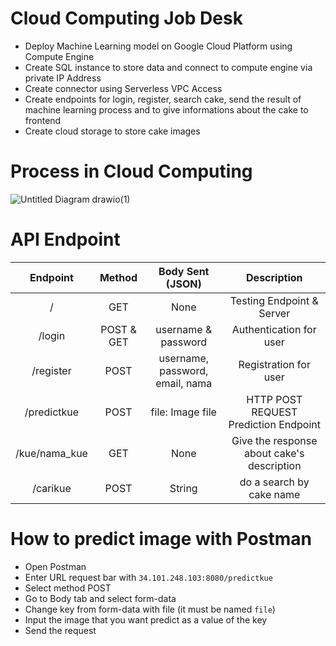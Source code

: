 # Cloud Computing Job Desk

- Deploy Machine Learning model on Google Cloud Platform using Compute Engine
- Create SQL instance to store data and connect to compute engine via private IP Address
- Create connector using Serverless VPC Access
- Create endpoints for login, register, search cake, send the result of machine learning process and to give informations about the cake to frontend
- Create cloud storage to store cake images

# Process in Cloud Computing

![Untitled Diagram drawio(1)](https://user-images.githubusercontent.com/89336327/173192689-102be77a-ea41-4278-81a2-c45e20b4a98c.png)


# API Endpoint 
|   Endpoint   |   Method   |        Body Sent (JSON)         |                 Description                |
| :----------: | :--------: | :----------------------------:  | :----------------------------------------: |
|     /        |     GET    |             None                |           Testing Endpoint & Server        |
|   /login     | POST & GET |      username & password        |            Authentication for user         |
|  /register   |    POST    | username, password, email, nama |             Registration for user          |
| /predictkue  |    POST    |        file: Image file         |    HTTP POST REQUEST Prediction Endpoint   |
|/kue/nama_kue |     GET    |             None                | Give the response about cake's description |
|   /carikue   |    POST    |            String               |           do a search by cake name         |

# How to predict image with Postman
- Open Postman
- Enter URL request bar with `34.101.248.103:8080/predictkue`
- Select method POST
- Go to Body tab and select form-data
- Change key from form-data with file (it must be named `file`)
- Input the image that you want predict as a value of the key
- Send the request
